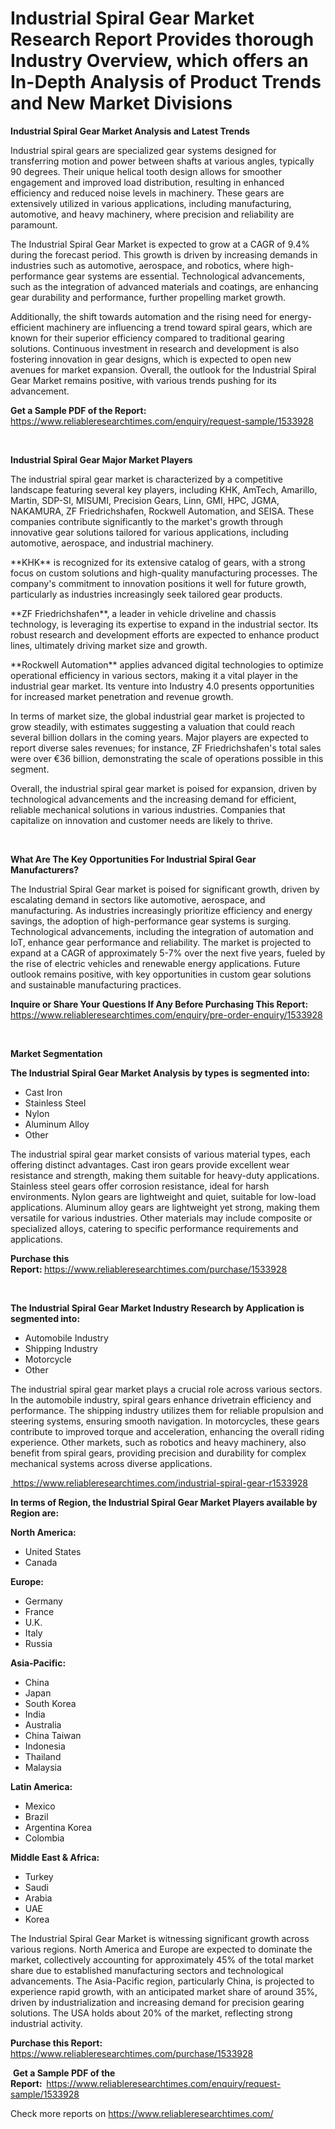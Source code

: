 <p><h1>Industrial Spiral Gear Market Research Report Provides thorough Industry Overview, which offers an In-Depth Analysis of Product Trends and New Market Divisions</h1></p><p><strong>Industrial Spiral Gear Market Analysis and Latest Trends</strong></p>
<p><p>Industrial spiral gears are specialized gear systems designed for transferring motion and power between shafts at various angles, typically 90 degrees. Their unique helical tooth design allows for smoother engagement and improved load distribution, resulting in enhanced efficiency and reduced noise levels in machinery. These gears are extensively utilized in various applications, including manufacturing, automotive, and heavy machinery, where precision and reliability are paramount.</p><p>The Industrial Spiral Gear Market is expected to grow at a CAGR of 9.4% during the forecast period. This growth is driven by increasing demands in industries such as automotive, aerospace, and robotics, where high-performance gear systems are essential. Technological advancements, such as the integration of advanced materials and coatings, are enhancing gear durability and performance, further propelling market growth. </p><p>Additionally, the shift towards automation and the rising need for energy-efficient machinery are influencing a trend toward spiral gears, which are known for their superior efficiency compared to traditional gearing solutions. Continuous investment in research and development is also fostering innovation in gear designs, which is expected to open new avenues for market expansion. Overall, the outlook for the Industrial Spiral Gear Market remains positive, with various trends pushing for its advancement.</p></p>
<p><strong>Get a Sample PDF of the Report:&nbsp;</strong> <a href="https://www.reliableresearchtimes.com/enquiry/request-sample/1533928?utm_campaign=3284&utm_medium=2&utm_source=Github&utm_content=ia&utm_term=11042025&utm_id=industrial-spiral-gear">https://www.reliableresearchtimes.com/enquiry/request-sample/1533928</a></p>
<p>&nbsp;</p>
<p><strong>Industrial Spiral Gear Major Market Players</strong></p>
<p><p>The industrial spiral gear market is characterized by a competitive landscape featuring several key players, including KHK, AmTech, Amarillo, Martin, SDP-SI, MISUMI, Precision Gears, Linn, GMI, HPC, JGMA, NAKAMURA, ZF Friedrichshafen, Rockwell Automation, and SEISA. These companies contribute significantly to the market's growth through innovative gear solutions tailored for various applications, including automotive, aerospace, and industrial machinery.</p><p>**KHK** is recognized for its extensive catalog of gears, with a strong focus on custom solutions and high-quality manufacturing processes. The company's commitment to innovation positions it well for future growth, particularly as industries increasingly seek tailored gear products.</p><p>**ZF Friedrichshafen**, a leader in vehicle driveline and chassis technology, is leveraging its expertise to expand in the industrial sector. Its robust research and development efforts are expected to enhance product lines, ultimately driving market size and growth.</p><p>**Rockwell Automation** applies advanced digital technologies to optimize operational efficiency in various sectors, making it a vital player in the industrial gear market. Its venture into Industry 4.0 presents opportunities for increased market penetration and revenue growth.</p><p>In terms of market size, the global industrial gear market is projected to grow steadily, with estimates suggesting a valuation that could reach several billion dollars in the coming years. Major players are expected to report diverse sales revenues; for instance, ZF Friedrichshafen's total sales were over €36 billion, demonstrating the scale of operations possible in this segment.</p><p>Overall, the industrial spiral gear market is poised for expansion, driven by technological advancements and the increasing demand for efficient, reliable mechanical solutions in various industries. Companies that capitalize on innovation and customer needs are likely to thrive.</p></p>
<p>&nbsp;</p>
<p><strong>What Are The Key Opportunities For Industrial Spiral Gear Manufacturers?</strong></p>
<p><p>The Industrial Spiral Gear market is poised for significant growth, driven by escalating demand in sectors like automotive, aerospace, and manufacturing. As industries increasingly prioritize efficiency and energy savings, the adoption of high-performance gear systems is surging. Technological advancements, including the integration of automation and IoT, enhance gear performance and reliability. The market is projected to expand at a CAGR of approximately 5-7% over the next five years, fueled by the rise of electric vehicles and renewable energy applications. Future outlook remains positive, with key opportunities in custom gear solutions and sustainable manufacturing practices.</p></p>
<p><strong>Inquire or Share Your Questions If Any Before Purchasing This Report:</strong> <a href="https://www.reliableresearchtimes.com/enquiry/pre-order-enquiry/1533928?utm_campaign=3284&utm_medium=2&utm_source=Github&utm_content=ia&utm_term=11042025&utm_id=industrial-spiral-gear">https://www.reliableresearchtimes.com/enquiry/pre-order-enquiry/1533928</a></p>
<p>&nbsp;</p>
<p><strong>Market Segmentation</strong></p>
<p><strong>The Industrial Spiral Gear Market Analysis by types is segmented into:</strong></p>
<p><ul><li>Cast Iron</li><li>Stainless Steel</li><li>Nylon</li><li>Aluminum Alloy</li><li>Other</li></ul></p>
<p><p>The industrial spiral gear market consists of various material types, each offering distinct advantages. Cast iron gears provide excellent wear resistance and strength, making them suitable for heavy-duty applications. Stainless steel gears offer corrosion resistance, ideal for harsh environments. Nylon gears are lightweight and quiet, suitable for low-load applications. Aluminum alloy gears are lightweight yet strong, making them versatile for various industries. Other materials may include composite or specialized alloys, catering to specific performance requirements and applications.</p></p>
<p><strong>Purchase this Report:&nbsp;</strong><a href="https://www.reliableresearchtimes.com/purchase/1533928?utm_campaign=3284&utm_medium=2&utm_source=Github&utm_content=ia&utm_term=11042025&utm_id=industrial-spiral-gear">https://www.reliableresearchtimes.com/purchase/1533928</a></p>
<p>&nbsp;</p>
<p><strong>The Industrial Spiral Gear Market Industry Research by Application is segmented into:</strong></p>
<p><ul><li>Automobile Industry</li><li>Shipping Industry</li><li>Motorcycle</li><li>Other</li></ul></p>
<p><p>The industrial spiral gear market plays a crucial role across various sectors. In the automobile industry, spiral gears enhance drivetrain efficiency and performance. The shipping industry utilizes them for reliable propulsion and steering systems, ensuring smooth navigation. In motorcycles, these gears contribute to improved torque and acceleration, enhancing the overall riding experience. Other markets, such as robotics and heavy machinery, also benefit from spiral gears, providing precision and durability for complex mechanical systems across diverse applications.</p></p>
<p><a href="https://www.reliableresearchtimes.com/industrial-spiral-gear-r1533928?utm_campaign=3284&utm_medium=2&utm_source=Github&utm_content=ia&utm_term=11042025&utm_id=industrial-spiral-gear">&nbsp;https://www.reliableresearchtimes.com/industrial-spiral-gear-r1533928</a></p>
<p><strong>In terms of Region, the Industrial Spiral Gear Market Players available by Region are:</strong></p>
<p>
    <p> <strong> North America: </strong>
        <ul>
            <li>United States</li>
            <li>Canada</li>
        </ul>
        </p> 
    <p> <strong> Europe: </strong>
        <ul>
            <li>Germany</li>
            <li>France</li>
            <li>U.K.</li>
            <li>Italy</li>
            <li>Russia</li>
        </ul>
        </p> 
    <p> <strong> Asia-Pacific: </strong>
        <ul>
            <li>China</li>
            <li>Japan</li>
            <li>South Korea</li>
            <li>India</li>
            <li>Australia</li>
            <li>China Taiwan</li>
            <li>Indonesia</li>
            <li>Thailand</li>
            <li>Malaysia</li>
        </ul>
        </p> 
    <p> <strong> Latin America: </strong>
        <ul>
            <li>Mexico</li>
            <li>Brazil</li>
            <li>Argentina Korea</li>
            <li>Colombia</li>
        </ul>
        </p> 
    <p> <strong> Middle East & Africa: </strong>
        <ul>
            <li>Turkey</li>
            <li>Saudi</li>
            <li>Arabia</li>
            <li>UAE</li>
            <li>Korea</li>
        </ul>
    </p>
    </p>
<p><p>The Industrial Spiral Gear Market is witnessing significant growth across various regions. North America and Europe are expected to dominate the market, collectively accounting for approximately 45% of the total market share due to established manufacturing sectors and technological advancements. The Asia-Pacific region, particularly China, is projected to experience rapid growth, with an anticipated market share of around 35%, driven by industrialization and increasing demand for precision gearing solutions. The USA holds about 20% of the market, reflecting strong industrial activity.</p></p>
<p><strong>Purchase this Report: </strong><a href="https://www.reliableresearchtimes.com/purchase/1533928?utm_campaign=3284&utm_medium=2&utm_source=Github&utm_content=ia&utm_term=11042025&utm_id=industrial-spiral-gear">https://www.reliableresearchtimes.com/purchase/1533928</a></p>
<p>&nbsp;<strong>Get a Sample PDF of the Report:&nbsp;&nbsp;</strong><a href="https://www.reliableresearchtimes.com/enquiry/request-sample/1533928?utm_campaign=3284&utm_medium=2&utm_source=Github&utm_content=ia&utm_term=11042025&utm_id=industrial-spiral-gear">https://www.reliableresearchtimes.com/enquiry/request-sample/1533928</a></p>
<p><strong></strong></p>
<p>Check more reports on <a href="https://www.reliableresearchtimes.com/?utm_campaign=3284&utm_medium=2&utm_source=Github&utm_content=ia&utm_term=11042025&utm_id=industrial-spiral-gear">https://www.reliableresearchtimes.com/</a></p>